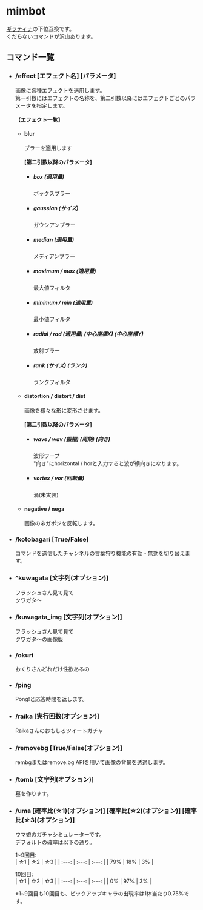 # mimbot
[ギラティナ](https://github.com/Giratina-net/Giratina)の下位互換です。  
くだらないコマンドが沢山あります。  

## コマンド一覧

- ### /effect [エフェクト名] [パラメータ]  
    画像に各種エフェクトを適用します。  
    第一引数にはエフェクトの名称を、第二引数以降にはエフェクトごとのパラメータを指定します。  
    <br/>
    **【エフェクト一覧】**  
    - #### blur  
        ブラーを適用します  
        <br/>
        **[第二引数以降のパラメータ]**  
        - ##### box (適用量)  
            ボックスブラー  
        - ##### gaussian (サイズ)  
            ガウシアンブラー  
        - ##### median (適用量)  
            メディアンブラー  
        - ##### maximum / max (適用量)  
            最大値フィルタ  
        - ##### minimum / min (適用量)  
            最小値フィルタ  
        - ##### radial / rad (適用量) (中心座標X) (中心座標Y)  
            放射ブラー  
        - ##### rank (サイズ) (ランク)  
            ランクフィルタ  

    - #### distortion / distort / dist  
        画像を様々な形に変形させます。  
        <br/>
        **[第二引数以降のパラメータ]**  
        - ##### wave / wav (振幅) (周期) (向き)  
            波形ワープ  
            "向き"にhorizontal / horと入力すると波が横向きになります。  
        - ##### vortex / vor (回転量)  
            渦(未実装)

    - #### negative / nega  
        画像のネガポジを反転します。  

- ### /kotobagari [True/False]  
    コマンドを送信したチャンネルの言葉狩り機能の有効・無効を切り替えます。
    
- ### ^kuwagata [文字列(オプション)]  
    フラッシュさん見て見て  
    クワガタ～

- ### /kuwagata_img [文字列(オプション)]  
    フラッシュさん見て見て  
    クワガタ～の画像版
    
- ### /okuri  
    おくりさんどれだけ性欲あるの

- ### /ping  
    Pong!と応答時間を返します。

- ### /raika [実行回数(オプション)]  
    Raikaさんのおもしろツイートガチャ

- ### /removebg [True/False(オプション)]  
    rembgまたはremove.bg APIを用いて画像の背景を透過します。
   
- ### /tomb [文字列(オプション)] 
    墓を作ります。
    
- ### /uma [確率比(☆1)(オプション)] [確率比(☆2)(オプション)] [確率比(☆3)(オプション)]  
    ウマ娘のガチャシミュレーターです。  
    デフォルトの確率は以下の通り。  

    1~9回目:  
    | ☆1 | ☆2 | ☆3 |
    | :---: | :---: | :---: |
    | 79% | 18% | 3% |

    10回目:  
    | ☆1 | ☆2 | ☆3 |
    | :---: | :---: | :---: |
    | 0% | 97% | 3% |
    
    ※1~9回目も10回目も、ピックアップキャラの出現率は1体当たり0.75%です。
